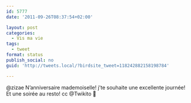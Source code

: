 ```yaml
---
id: 5777
date: '2011-09-26T08:37:54+02:00'

layout: post
categories:
  - Vis ma vie
tags:
  - tweet
format: status
publish_social: no
guid: 'http://tweets.local/?birdsite_tweet=118242882158198784'

---
```


@zizae N’anniversaire mademoiselle! j’te souhaite une excellente journée! Et une soirée au resto! cc @Twikito 🙂